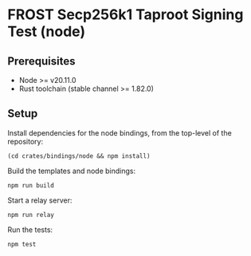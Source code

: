 # FROST Secp256k1 Taproot Signing Test (node)

## Prerequisites

* Node >= v20.11.0
* Rust toolchain (stable channel >= 1.82.0)

## Setup

Install dependencies for the node bindings, from the top-level of the repository:

```
(cd crates/bindings/node && npm install)
```

Build the templates and node bindings:

```
npm run build
```

Start a relay server:

```
npm run relay
```

Run the tests:

```
npm test
```
